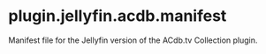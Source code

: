 # plugin.jellyfin.acdb.manifest
Manifest file for the Jellyfin version of the ACdb.tv Collection plugin.
